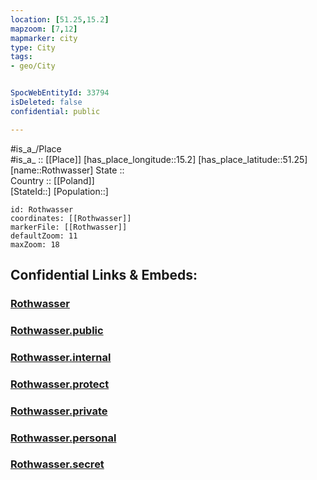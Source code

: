 ```yaml
---
location: [51.25,15.2] 
mapzoom: [7,12] 
mapmarker: city 
type: City
tags:
- geo/City


SpocWebEntityId: 33794
isDeleted: false
confidential: public

---
```

#is_a_/Place  
#is_a_ :: [[Place]] 
[has_place_longitude::15.2] 
[has_place_latitude::51.25] 
[name::Rothwasser] 
State ::  
Country :: [[Poland]]  
[StateId::] 
[Population::] 



```leaflet
id: Rothwasser
coordinates: [[Rothwasser]] 
markerFile: [[Rothwasser]] 
defaultZoom: 11 
maxZoom: 18
```


## Confidential Links & Embeds: 

### [Rothwasser](/_Standards/Earth/Continent/Europe/Europe~East/Poland/Provinces~Poland/Lower_Silesian/City/Rothwasser.md) 

### [Rothwasser.public](/_public/Earth/Continent/Europe/Europe~East/Poland/Provinces~Poland/Lower_Silesian/City/Rothwasser.public.md) 

### [Rothwasser.internal](/_internal/Earth/Continent/Europe/Europe~East/Poland/Provinces~Poland/Lower_Silesian/City/Rothwasser.internal.md) 

### [Rothwasser.protect](/_protect/Earth/Continent/Europe/Europe~East/Poland/Provinces~Poland/Lower_Silesian/City/Rothwasser.protect.md) 

### [Rothwasser.private](/_private/Earth/Continent/Europe/Europe~East/Poland/Provinces~Poland/Lower_Silesian/City/Rothwasser.private.md) 

### [Rothwasser.personal](/_personal/Earth/Continent/Europe/Europe~East/Poland/Provinces~Poland/Lower_Silesian/City/Rothwasser.personal.md) 

### [Rothwasser.secret](/_secret/Earth/Continent/Europe/Europe~East/Poland/Provinces~Poland/Lower_Silesian/City/Rothwasser.secret.md)


